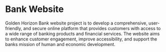 # Bank Website
Golden Horizon Bank website project is to develop a comprehensive, user-friendly, and secure online platform that provides customers with access to a wide range of banking products and financial services. The website aims to enhance customer engagement, improve accessibility, and support the banks mission of human and economic development. 
 
